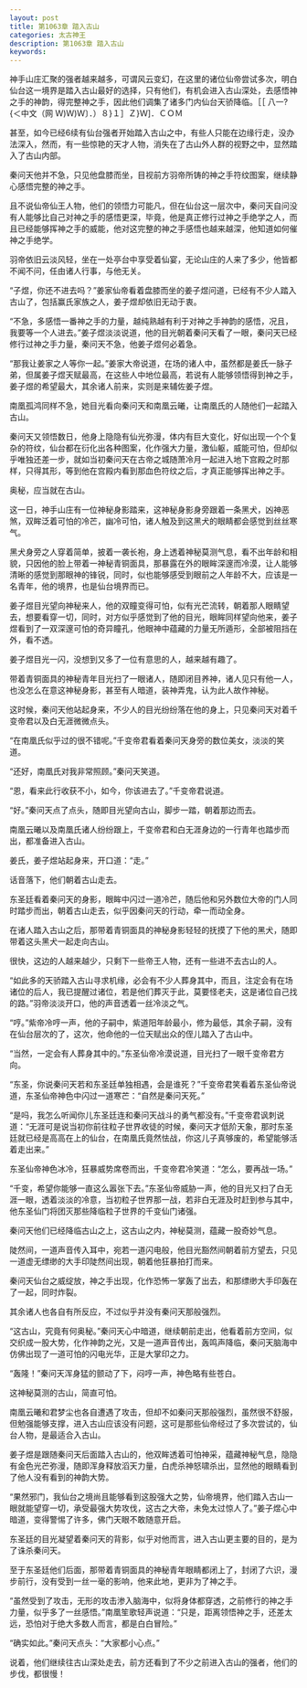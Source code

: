```yaml
---
layout: post
title: 第1063章 踏入古山
categories: 太古神王
description: 第1063章 踏入古山
keywords:
---
```


神手山庄汇聚的强者越来越多，可谓风云变幻，在这里的诸位仙帝尝试多次，明白仙台这一境界是踏入古山最好的选择，只有他们，有机会进入古山深处，去感悟神之手的神韵，得完整神之手，因此他们调集了诸多门内仙台天骄降临。［［ 八一?{＜中文（网  Ｗ)Ｗ)Ｗ〕．）８}１］Ｚ}Ｗ]．ＣＯＭ

甚至，如今已经6续有仙台强者开始踏入古山之中，有些人只能在边缘行走，没办法深入，然而，有一些惊艳的天才人物，消失在了古山外人群的视野之中，显然踏入了古山内部。

秦问天他并不急，只见他盘膝而坐，目视前方羽帝所铸的神之手符纹图案，继续静心感悟完整的神之手。

且不说仙帝仙王人物，他们的领悟力可能凡，但在仙台这一层次中，秦问天自问没有人能够比自己对神之手的感悟更深，毕竟，他是真正修行过神之手绝学之人，而且已经能够挥神之手的威能，他对这完整的神之手感悟也越来越深，他知道如何催神之手绝学。

羽帝依旧云淡风轻，坐在一处亭台中享受着仙宴，无论山庄的人来了多少，他皆都不闻不问，任由诸人行事，与他无关。

“子煜，你还不进去吗？”姜家仙帝看着盘膝而坐的姜子煜问道，已经有不少人踏入古山了，包括赢氏家族之人，姜子煜却依旧无动于衷。

“不急，多感悟一番神之手的力量，越纯熟越有利于对神之手神韵的感悟，况且，我要等一个人进去。”姜子煜淡淡说道，他的目光朝着秦问天看了一眼，秦问天已经修行过神之手力量，秦问天不急，他姜子煜何必着急。

“那我让姜家之人等你一起。”姜家大帝说道，在场的诸人中，虽然都是姜氏一脉子弟，但属姜子煜天赋最高，在这些人中地位最高，若说有人能够领悟得到神之手，姜子煜的希望最大，其余诸人前来，实则是来辅佐姜子煜。

南凰孤鸿同样不急，她目光看向秦问天和南凰云曦，让南凰氏的人随他们一起踏入古山。

秦问天又领悟数日，他身上隐隐有仙光弥漫，体内有巨大变化，好似出现一个个复杂的符纹，仙台都在衍化出各种图案，化作强大力量，激仙躯，威能可怕，但却似乎唯独还差一步，就如当初秦问天在古帝之城随萧冷月一起进入地下宫殿之时那样，只得其形，等到他在宫殿内看到那血色符纹之后，才真正能够挥出神之手。

奥秘，应当就在古山。

这一日，神手山庄有一位神秘身影踏来，这神秘身影身旁跟着一条黑犬，凶神恶煞，双眸泛着可怕的冷芒，幽冷可怕，诸人触及到这黑犬的眼睛都会感觉到丝丝寒气。

黑犬身旁之人穿着简单，披着一袭长袍，身上透着神秘莫测气息，看不出年龄和相貌，只因他的脸上带着一神秘青铜面具，那暴露在外的眼眸深邃而冷漠，让人能够清晰的感觉到那眼神的锋锐，同时，似也能够感受到眼前之人年龄不大，应该是一名青年，他的境界，也是仙台境界而已。

姜子煜目光望向神秘来人，他的双瞳变得可怕，似有光芒流转，朝着那人眼睛望去，想要看穿一切，同时，对方似乎感觉到了他的目光，眼眸同样望向他来，姜子煜看到了一双深邃可怕的奇异瞳孔，他眼神中蕴藏的力量无所遁形，全部被阻挡在外，看不透。

姜子煜目光一闪，没想到又多了一位有意思的人，越来越有趣了。

带着青铜面具的神秘青年目光扫了一眼诸人，随即闭目养神，诸人见只有他一人，也没怎么在意这神秘身影，甚至有人暗道，装神弄鬼，认为此人故作神秘。

这时候，秦问天他站起身来，不少人的目光纷纷落在他的身上，只见秦问天对着千变帝君以及白无涯微微点头。

“在南凰氏似乎过的很不错呢。”千变帝君看着秦问天身旁的数位美女，淡淡的笑道。

“还好，南凰氏对我非常照顾。”秦问天笑道。

“恩，看来此行收获不小，如今，你该进去了。”千变帝君说道。

“好。”秦问天点了点头，随即目光望向古山，脚步一踏，朝着那边而去。

南凰云曦以及南凰氏诸人纷纷跟上，千变帝君和白无涯身边的一行青年也踏步而出，都准备进入古山。

姜氏，姜子煜站起身来，开口道：“走。”

话音落下，他们朝着古山走去。

东圣廷看着秦问天的身影，眼眸中闪过一道冷芒，随后他和另外数位大帝的门人同时踏步而出，朝着古山走去，似乎因秦问天的行动，牵一而动全身。

在诸人踏入古山之后，那带着青铜面具的神秘身影轻轻的抚摸了下他的黑犬，随即带着这头黑犬一起走向古山。

很快，这边的人越来越少，只剩下一些帝王人物，还有一些进不去古山的人。

“如此多的天骄踏入古山寻求机缘，必会有不少人葬身其中，而且，注定会有在场诸位的后人，我已提醒过诸位，若是他们葬灭于此，莫要怪老夫，这是诸位自己找的路。”羽帝淡淡开口，他的声音透着一丝冷淡之气。

“哼。”紫帝冷哼一声，他的子嗣中，紫道阳年龄最小，修为最低，其余子嗣，没有在仙台层次的了，这次，他命他的一位天赋出众的侄儿踏入了古山中。

“当然，一定会有人葬身其中的。”东圣仙帝冷漠说道，目光扫了一眼千变帝君方向。

“东圣，你说秦问天若和东圣廷单独相遇，会是谁死？”千变帝君笑看着东圣仙帝说道，东圣仙帝神色中闪过一道寒芒：“自然是秦问天死。”

“是吗，我怎么听闻你儿东圣廷连和秦问天战斗的勇气都没有。”千变帝君讽刺说道：“无涯可是说当初你前往粒子世界收徒的时候，秦问天才低阶天象，那时东圣廷就已经是高高在上的仙台，在南凰氏竟然怯战，你这儿子真够废的，希望能够活着走出来。”

东圣仙帝神色冰冷，狂暴威势席卷而出，千变帝君冷笑道：“怎么，要再战一场。”

“千变，希望你能够一直这么嚣张下去。”东圣仙帝威胁一声，他的目光又扫了白无涯一眼，透着淡淡的冷意，当初粒子世界那一战，若非白无涯及时赶到参与其中，他东圣仙门将团灭那些降临粒子世界的千变仙门诸强。

秦问天他们已经降临古山之上，这古山之内，神秘莫测，蕴藏一股奇妙气息。

陡然间，一道声音传入耳中，宛若一道闪电般，他目光豁然间朝着前方望去，只见一道虚无缥缈的大手印陡然间出现，朝着他狂暴拍打而来。

秦问天仙台之威绽放，神之手出现，化作恐怖一掌轰了出去，和那缥缈大手印轰在了一起，同时炸裂。

其余诸人也各自有所反应，不过似乎并没有秦问天那般强烈。

“这古山，究竟有何奥秘。”秦问天心中暗道，继续朝前走出，他看着前方空间，似交织成一股大势，化作神韵之光，又是一道声音传出，轰鸣声降临，秦问天脑海中仿佛出现了一道可怕的闪电光华，正是大掌印之力。

“轰隆！”秦问天浑身猛的颤动了下，闷哼一声，神色略有些苍白。

这神秘莫测的古山，简直可怕。

南凰云曦和君梦尘也各自遭遇了攻击，但却不如秦问天那般强烈，虽然很不舒服，但勉强能够支撑，进入古山应该没有问题，这可是那些仙帝经过了多次尝试的，仙台人物，是最适合入古山。

姜子煜是跟随秦问天后面踏入古山的，他双眸透着可怕神采，蕴藏神秘气息，隐隐有金色光芒弥漫，随即浑身释放滔天力量，白虎杀神怒啸杀出，显然他的眼睛看到了他人没有看到的神韵大势。

“果然邪门，我仙台之境尚且能够看到这股强大之势，仙帝境界，他们踏入古山一眼就能望穿一切，承受最强大势攻伐，这古之大帝，未免太过惊人了。”姜子煜心中暗道，变得警惕了许多，佛门天眼不敢随意开启。

东圣廷的目光凝望着秦问天的背影，似乎对他而言，进入古山更主要的目的，是为了诛杀秦问天。

至于东圣廷他们后面，那带着青铜面具的神秘青年眼睛都闭上了，封闭了六识，漫步前行，没有受到一丝一毫的影响，他来此地，更非为了神之手。

“虽然受到了攻击，无形的攻击渗入脑海中，似将身体都穿透，之前修行的神之手力量，似乎多了一丝感悟。”南凰笙歌轻声说道：“只是，距离领悟神之手，还差太远，恐怕对于绝大多数人而言，都是白白冒险。”

“确实如此。”秦问天点头：“大家都小心点。”

说着，他们继续往古山深处走去，前方还看到了不少之前进入古山的强者，他们的步伐，都很慢！
